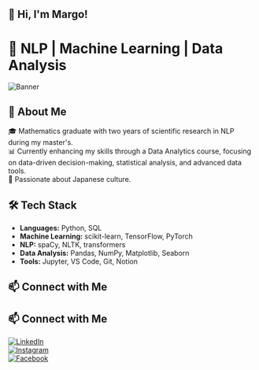 ## 👋 Hi, I'm Margo!

# 🚀 NLP | Machine Learning | Data Analysis  

![Banner](https://github.com/user-attachments/assets/3aae1788-6735-4435-b977-d3c813d0e9e3)


## 👋 About Me  
🎓 Mathematics graduate with two years of scientific research in NLP during my master's.  
📊 Currently enhancing my skills through a Data Analytics course, focusing on data-driven decision-making, statistical analysis, and advanced data tools.  
🌸 Passionate about Japanese culture.  

## 🛠️ Tech Stack  
- **Languages:** Python, SQL  
- **Machine Learning:** scikit-learn, TensorFlow, PyTorch  
- **NLP:** spaCy, NLTK, transformers  
- **Data Analysis:** Pandas, NumPy, Matplotlib, Seaborn  
- **Tools:** Jupyter, VS Code, Git, Notion  

## 📫 Connect with Me  
## 📫 Connect with Me  
[![LinkedIn](https://img.shields.io/badge/LinkedIn-blue?logo=linkedin)](wwww.linkedin.com/in/margo-tiamanova-347914245)   
[![Instagram](https://img.shields.io/badge/Instagram-E4405F?logo=instagram&logoColor=white)](https://www.instagram.com/tyamanovarita)  
[![Facebook](https://img.shields.io/badge/Facebook-1877F2?logo=facebook&logoColor=white)](https://www.facebook.com/margaretzav)  

